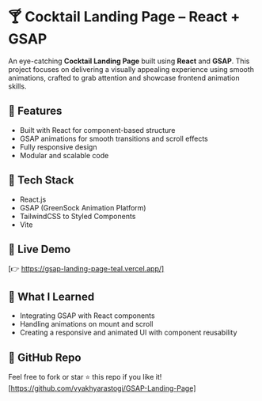 
# 🍸 Cocktail Landing Page – React + GSAP

An eye-catching **Cocktail Landing Page** built using **React** and **GSAP**. This project focuses on delivering a visually appealing experience using smooth animations, crafted to grab attention and showcase frontend animation skills.

## 🎯 Features
- Built with React for component-based structure
- GSAP animations for smooth transitions and scroll effects
- Fully responsive design
- Modular and scalable code

## 🚀 Tech Stack
- React.js
- GSAP (GreenSock Animation Platform)
- TailwindCSS to Styled Components
- Vite 

## 🔗 Live Demo
[👉 https://gsap-landing-page-teal.vercel.app/] 

## 🧠 What I Learned
- Integrating GSAP with React components
- Handling animations on mount and scroll
- Creating a responsive and animated UI with component reusability

## 📂 GitHub Repo
Feel free to fork or star ⭐ this repo if you like it!  
[https://github.com/vyakhyarastogi/GSAP-Landing-Page]
